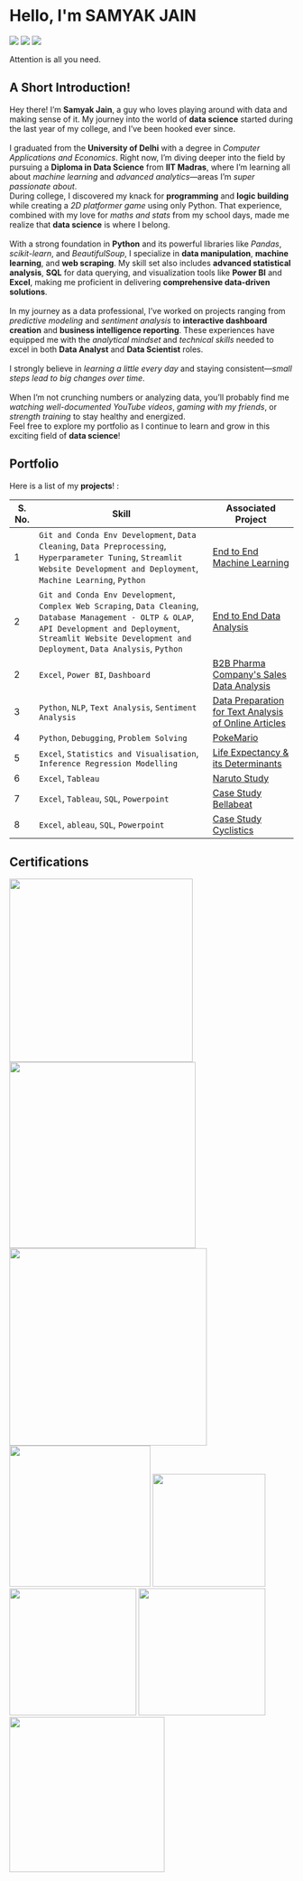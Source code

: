# Hello, I'm SAMYAK JAIN
<a href="https://www.linkedin.com/in/samyakjain-ds"><img src="https://img.shields.io/badge/-LinkedIn-0072b1?&style=for-the-badge&logo=linkedin&logoColor=white"/></a>
<a href="https://drive.google.com/file/d/1poExsi7iUS9BDXEW-pql98mhcx2D1w2K/view?usp=sharing"><img src="https://img.shields.io/badge/-Resume-4285F4?style=for-the-badge&logo=resume&logoColor=white"/></a>
<a href="https://public.tableau.com/app/profile/samyak.jain8329/vizzes"><img src="https://img.shields.io/badge/-Tableau-E97627?style=for-the-badge&logo=tableau&logoColor=white"/></a>

Attention is all you need.

## <b>A Short Introduction!</b>
Hey there! I’m <b>Samyak Jain</b>, a guy who loves playing around with data and making sense of it. My journey into the world of <b>data science</b> started during the last year of my college, and I’ve been hooked ever since.
</br></br>
I graduated from the <b>University of Delhi</b> with a degree in <i>Computer Applications and Economics</i>. Right now, I’m diving deeper into the field by pursuing a <b>Diploma in Data Science</b> from <b>IIT Madras</b>, where I’m learning all about <i>machine learning</i> and <i>advanced analytics</i>—areas I’m <i>super passionate about</i>.
</br>
During college, I discovered my knack for <b>programming</b> and <b>logic building</b> while creating a <i>2D platformer game</i> using only Python. That experience, combined with my love for <i>maths and stats</i> from my school days, made me realize that <b>data science</b> is where I belong.
</br></br>
With a strong foundation in <b>Python</b> and its powerful libraries like <i>Pandas</i>, <i>scikit-learn</i>, and <i>BeautifulSoup</i>, I specialize in <b>data manipulation</b>, <b>machine learning</b>, and <b>web scraping</b>. My skill set also includes <b>advanced statistical analysis</b>, <b>SQL</b> for data querying, and visualization tools like <b>Power BI</b> and <b>Excel</b>, making me proficient in delivering <b>comprehensive data-driven solutions</b>.
</br></br>
In my journey as a data professional, I’ve worked on projects ranging from <i>predictive modeling</i> and <i>sentiment analysis</i> to <b>interactive dashboard creation</b> and <b>business intelligence reporting</b>. These experiences have equipped me with the <i>analytical mindset</i> and <i>technical skills</i> needed to excel in both <b>Data Analyst</b> and <b>Data Scientist</b> roles.
</br></br>
I strongly believe in <i>learning a little every day</i> and staying consistent—<i>small steps lead to big changes over time</i>.
</br></br>
When I’m not crunching numbers or analyzing data, you’ll probably find me <i>watching well-documented YouTube videos</i>, <i>gaming with my friends</i>, or <i>strength training</i> to stay healthy and energized.
</br>
Feel free to explore my portfolio as I continue to learn and grow in this exciting field of <b>data science</b>!

## Portfolio
Here is a list of my <b>projects</b>! :


|S. No. | Skill                                          | Associated Project                                                                                         |
|-------|------------------------------------------------|------------------------------------------------------------------------------------------------------------|
|1      | `Git and Conda Env Development`, `Data Cleaning`, `Data Preprocessing`, `Hyperparameter Tuning`, `Streamlit Website Development and Deployment`, `Machine Learning`, `Python` | <a href="https://github.com/SamyakJain-DS/end-to-end-machine-learning">End to End Machine Learning</a> |
|2      | `Git and Conda Env Development`, `Complex Web Scraping`, `Data Cleaning`, `Database Management - OLTP & OLAP`, `API Development and Deployment`, `Streamlit Website Development and Deployment`, `Data Analysis`, `Python` | <a href="https://github.com/SamyakJain-DS/end-to-end-data-analysis">End to End Data Analysis</a> |
|2      | `Excel`, `Power BI`, `Dashboard` | <a href="https://github.com/SamyakJain-DS/B2B_Pharma_Sales_Analysis">B2B Pharma Company's Sales Data Analysis</a> |
|3      | `Python`, `NLP`, `Text Analysis`, `Sentiment Analysis` | <a href="https://github.com/SamyakJain-DS/Text_Analysis_Using_Python"> Data Preparation for Text Analysis of Online Articles</a> |
 |4      | `Python`, `Debugging`, `Problem Solving`             | <a href="https://github.com/SamyakJain-DS/PokeMario">PokeMario </a>                                        |
 |5      | `Excel`, `Statistics and Visualisation`, `Inference Regression Modelling`            | <a href="https://github.com/SamyakJain-DS/Life-Expectancy">Life Expectancy & its Determinants </a>         |
 |6      | `Excel`, `Tableau`                | <a href="https://github.com/SamyakJain-DS/naruto-directors-analysis">Naruto Study                          |
 |7      | `Excel`, `Tableau`, `SQL`, `Powerpoint`                | <a href="https://github.com/SamyakJain-DS/bellabeat">Case Study Bellabeat                                  |
 |8      | `Excel`, `ableau`, `SQL`, `Powerpoint`                | <a href="https://github.com/SamyakJain-DS/cyclistics">Case Study Cyclistics                                |

## Certifications
<div>
<a href="https://coursera.org/share/08771d9d6845ed219bd47182c2c4694f"><img src="https://img.shields.io/badge/Professional_Data_Analysis_Certification-Google-rgb(66, 133, 244)" width= "325" /></a>
<a href="https://coursera.org/share/08771d9d6845ed219bd47182c2c4694f"><img src="https://img.shields.io/badge/Data_Science_Bootcamp_by_365_Careers-Udemy-purple" width= "330" /></a>
<a href="https://coursera.org/share/08771d9d6845ed219bd47182c2c4694f"><img src="https://img.shields.io/badge/PowerBI_Beginner_to_Pro_Workshop-Pragmatic_Works-rgb(0, 30, 55)" width= "350" /></a>
<a href="https://coursera.org/share/08771d9d6845ed219bd47182c2c4694f"><img src="https://img.shields.io/badge/Machine_Learning_Foundations-iNeuron-rgb(234, 170, 46)" width= "250" /></a>
<a href="https://coursera.org/share/08771d9d6845ed219bd47182c2c4694f"><img src="https://img.shields.io/badge/Hypothesis_Testing-iNeuron-rgb(234, 170, 46)" width= "200" /></a>
<a href="https://coursera.org/share/08771d9d6845ed219bd47182c2c4694f"><img src="https://img.shields.io/badge/Time_Series_Forecasting-iNeuron-rgb(234, 170, 46)" width= "225" /></a>
<a href="https://drive.google.com/file/d/1HiF2sMnBOb9v69OpGgHzb68rnBvs3ntJ/view?usp=sharing"><img src="https://img.shields.io/badge/TATA_Data_Viz._Simulation-Forage-rgb(0, 30, 55)" width= "225" /></a>
<a href="https://drive.google.com/file/d/1sFSUuOVJk0wOCTzoPA790-Tgg56ktOYE/view?usp=sharing"><img src="https://img.shields.io/badge/Deloitte_Data_Analysis_Simulation-Forage-rgb(0, 30, 55)" width= "275" /></a>

</div>

